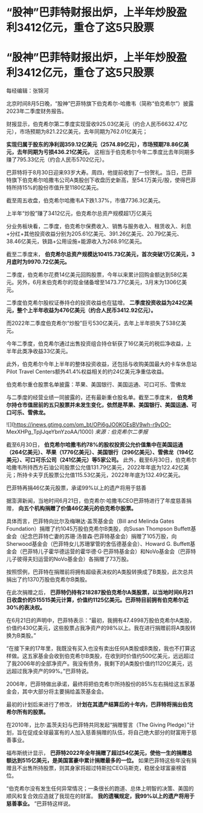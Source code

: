# “股神”巴菲特财报出炉，上半年炒股盈利3412亿元，重仓了这5只股票

# “股神”巴菲特财报出炉，上半年炒股盈利3412亿元，重仓了这5只股票

每经编辑：张锦河

北京时间8月5日晚，“股神”巴菲特旗下伯克希尔-哈撒韦（简称“伯克希尔”）披露2023年二季度财务报告。

财报显示，伯克希尔第二季度实现营收925.03亿美元（约合人民币6632.47亿元），市场预期为821.22亿美元，去年同期为762.01亿美元；

**实现归属于股东的净利润359.12亿美元（2574.89亿元），市场预期78.86亿美元，去年同期为亏损436.21亿美元，**
这相当于伯克希尔今年二季度比去年同期多赚了795.33亿元（约合人民币5702亿元）。

巴菲特将于8月30日迎来93岁大寿。周四，他提前收到了一份贺礼。当日，巴菲特旗下伯克希尔哈撒韦公司A类股创下收盘历史新高，至54.1万美元/股，使得巴菲特所持15%的股份市值升至1180亿美元。

截至周五收盘，伯克希尔哈撒韦A下跌1.37%，市值7736.3亿美元。

上半年“炒股”赚了3412亿元，伯克希尔总资产规模超1万亿美元

分业务板块看，二季度，伯克希尔保费收入、销售与服务收入、租赁收入、利息+分红+其他投资收益分别为205.61亿美元、391.26亿美元、20.79亿美元、38.46亿美元，铁路+公用设施+能源收入为268.91亿美元。

截至二季度末， **伯克希尔总资产规模达10415.73亿美元，首次突破1万亿美元，3月底时为9970.72亿美元。**

二季度，伯克希尔花费14亿美元回购股票，今年以来累计回购金额达到58亿美元。另外，6月末伯克希尔的现金储备增至1473.77亿美元，3月末为1306亿美元。

二季度伯克希尔股权证券持仓的投资收益也在猛增。 **二季度投资收益为242亿美元，整个上半年收益为476亿美元（约合人民币3412.92亿元）。**

而2022年二季度伯克希尔“炒股”巨亏530亿美元，去年上半年损失了538亿美元。

今年二季度，伯克希尔通过出售投资组合持仓斩获了16亿美元的税后净收益，上半年此类净收益33亿美元。

此外，伯克希尔今年上半年的整体投资收益，还包括与收购美国最大的卡车休息站Pilot Travel
Centers额外41.4%权益相关的约24亿美元净重估收益。

伯克希尔重仓股票名单披露：苹果、美国银行、美国运通、可口可乐、雪佛龙

与二季度的经营业绩一同披露的，还有最新重仓股名单。截至二季度末，
**伯克希尔持仓市值居前的五只股票并未发生变化，依然是苹果、美国银行、美国运通、可口可乐、雪佛龙。**

![](https://inews.gtimg.com/om_bt/OPi6gJO0KOEsBV9wh-r9yDO-
MexXHPg_TpjIJqeYbnYzoAA/1000) _来源：伯克希尔二季报_

截至6月30日，
**伯克希尔哈撒韦约78%的股权投资公允价值集中在美国运通（264亿美元）、苹果（1776亿美元）、美国银行（296亿美元）、雪佛龙（194亿美元）、可口可乐公司（241亿美元）等5家公司。**
此外，截至6月30日，伯克希尔哈撒韦所持西方石油公司股票公允值131.79亿美元，2022年年底为122.42亿美元；所持卡夫亨氏股票公允值115.53亿美元，2022年年底为132.49亿美元。

巴菲特再捐46亿美元股票，承诺99%以上的遗产将用于慈善

据澎湃新闻，当地时间6月21日，伯克希尔·哈撒韦CEO巴菲特进行了年度慈善捐赠， **向五个机构捐赠了价值46亿美元的伯克希尔股票。**

具体而言，巴菲特向比尔及梅琳达·盖茨基金会（Bill and Melinda Gates
Foundation）捐赠了约1045万股伯克希尔B类股，向Susan Thompson
Buffett基金会（纪念巴菲特亡妻的苏珊·汤普森·巴菲特基金会）捐赠了105万股，向Sherwood基金会（巴菲特女儿苏珊掌管的舍伍德基金会）、Howard
G. Buffett基金会（巴菲特儿子霍华德运营的霍华德·G·巴菲特基金会）和NoVo基金会（巴菲特儿子彼得夫妇运营的NoVo基金会）各捐赠了73万股。

按照惯例，巴菲特在捐赠前将拥有超级表决权的A类股转换成了B类股，此次总共捐出了约1370万股伯克希尔B类股。

在此次捐赠之后，
**巴菲特仍持有218287股伯克希尔A类股票，以当地时间6月21日收盘价的515515美元计算，价值约1125亿美元。巴菲特目前拥有伯克希尔近30%的表决权。**

在6月21日的声明中，巴菲特表示：“最初，我拥有47.4998万股伯克希尔A类股，价值约430亿美元，这些股票占我净资产的98%以上。我在进行捐赠前将A类股转换为B类股。”

“在接下来的17年里，我既没有买入也没有卖出任何A类股或B类股，我也不打算这样做。这五家基金会收到伯克希尔B类股，在收到时价值约500亿美元，远远超过了我2006年的全部净资产。我没有债务，我剩下的A类股价值约1120亿美元，远远超过我净资产的99%。”巴菲特说。

2006年，巴菲特做出承诺，最终将把伯克希尔所持股份的85%左右捐给这五家基金会，其中大部分将主要捐给盖茨基金会。

最初的计划后来进行了修改， **计划在其遗产结算后的十年内，巴菲特将捐出伯克希尔所有的股票。**

在2010年，比尔·盖茨夫妇与巴菲特共同发起“捐赠誓言（The Giving
Pledge）”计划，旨在促成全球最富有的人加入慈善捐赠的队伍，将自己绝大部分的财富用于慈善事业。

福布斯统计显示， **巴菲特2022年全年捐赠了超过54亿美元，使他一生的捐赠总额达到515亿美元，是美国富豪中累计捐赠最多的一位。**
如果巴菲特这些年没有捐赠且不出售所持股票，则其身家将超过特斯拉CEO马斯克，稳居全球富豪榜首位。

“伯克希尔没有发生任何异常情况；一条很长的跑道、总体上明智的决策、美国的顺风和复合效应造就了我现在的财富。
**我的遗嘱规定，我99%以上的遗产将用于慈善事业。** ”巴菲特这样说。

